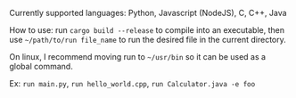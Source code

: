 Currently supported languages:
Python, Javascript (NodeJS), C, C++, Java

How to use:
run `cargo build --release` to compile into an executable, then 
use `~/path/to/run file_name` to run the desired file in the current directory. 

On linux, I recommend moving run to `~/usr/bin` so it can be used as a global command.

Ex: `run main.py`, `run hello_world.cpp`, `run Calculator.java -e foo`

